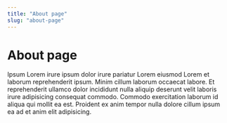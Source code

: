 ```yaml
---
title: "About page"
slug: "about-page"
---
```


# About page

Ipsum Lorem irure ipsum dolor irure pariatur Lorem eiusmod Lorem et laborum reprehenderit ipsum. Minim cillum laborum occaecat labore. Et reprehenderit ullamco dolor incididunt nulla aliquip deserunt velit laboris irure adipisicing consequat commodo. Commodo exercitation laborum id aliqua qui mollit ea est. Proident ex anim tempor nulla dolore cillum ipsum ea ad et anim elit adipisicing.